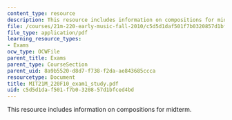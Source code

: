 ```yaml
---
content_type: resource
description: This resource includes information on compositions for midterm.
file: /courses/21m-220-early-music-fall-2010/c5d5d1daf501f7b0320857d1bfced4bd_MIT21M_220F10_exam1_study.pdf
file_type: application/pdf
learning_resource_types:
- Exams
ocw_type: OCWFile
parent_title: Exams
parent_type: CourseSection
parent_uid: 8a9b5520-d8d7-f738-f2da-ae843685ccca
resourcetype: Document
title: MIT21M_220F10_exam1_study.pdf
uid: c5d5d1da-f501-f7b0-3208-57d1bfced4bd
---
```

This resource includes information on compositions for midterm.

